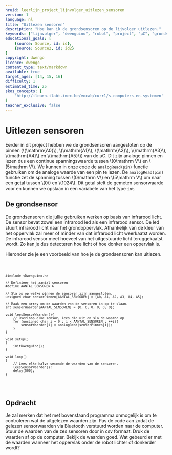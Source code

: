 ```yaml
---
hruid: leerlijn_project_lijnvolger_uitlezen_sensoren
version: 1
language: nl
title: "Uitlezen sensoren"
description: "Hoe kan ik de grondsensoren op de lijvolger uitlezen."
keywords: ["lijnvolger", "dwenguino", "robot", "project", "µC", "grondsensor"]
educational_goals: [
    {source: Source, id: id}, 
    {source: Source2, id: id2}
]
copyright: dwengo
licence: dwengo
content_type: text/markdown
available: true
target_ages: [14, 15, 16]
difficulty: 1
estimated_time: 25
skos_concepts: [
    'http://ilearn.ilabt.imec.be/vocab/curr1/s-computers-en-systemen'
]
teacher_exclusive: false
---
```


# Uitlezen sensoren

Eerder in dit project hebben we de grondsensoren aangesloten op de pinnen (\\(\mathrm{A0}\\), \\(\mathrm{A1}\\), \\(\mathrm{A2}\\), \\(\mathrm{A3}\\), \\(\mathrm{A4}\\) en \\(\mathrm{A5}\\)) van de µC. Dit zijn analoge pinnen en lezen dus een continue spanningswaarde tussen \\(0\mathrm V\\) en \\(5\mathrm V\\). We kunnen in onze code de <code class="lang-cpp">analogRead(pin)</code> functie gebruiken om de analoge waarde van een pin te lezen. De <code class="lang-cpp">analogRead(pin)</code> functie zet de spanning tussen \\(0\mathrm V\\) en \\(5\mathrm V\\) om naar een getal tussen \\(0\\) en \\(1024\\). Dit getal stelt de gemeten sensorwaarde voor en kunnen we opslaan in een variabele van het type <code class="lang-cpp">int</code>.

<div class="dwengo-content sideinfo">
    <h2 class="title">De grondsensor</h2>
    <div class="content">
        De grondsensoren die jullie gebruiken werken op basis van infrarood licht. De sensor bevat zowel een infrarood led als een infrarood sensor. De led stuurt infrarood licht naar het grondoppervlak. Afhankelijk van de kleur van het oppervlak zal meer of minder van dat infrarood licht weerkaatst worden. De infrarood sensor meet hoeveel van het uitgestuurde licht teruggekaatst wordt. Zo kan je dus detecteren hoe licht of hoe donker een oppervlak is.
    </div>
</div>

Hieronder zie je een voorbeeld van hoe je de grondsensoren kan uitlezen. 

<div class="dwengo-content dwengo-code-simulator">
<pre>
<code class="language-cpp" data-filename="sensoren_uitlezen.cpp">

    #include <Dwenguino.h>

    // Definieer het aantal sensoren
    #define AANTAL_SENSOREN 6

    // Sla op op welke pinnen de sensoren zijn aangesloten.
    unsigned char sensorPinnen[AANTAL_SENSOREN] = {A0, A1, A2, A3, A4, A5};

    // Maak een array om de waarden van de sensoren in op te slaan.
    int sensorWaarden[AANTAL_SENSOREN] = {0, 0, 0, 0, 0, 0};

    void leesSensorWaarden(){
        // Overloop elke sensor, lees die uit en sla de waarde op.
        for (unsigned char i = 0 ; i < AANTAL_SENSOREN ; ++i){
            sensorWaarden[i] = analogRead(sensorPinnen[i]);
        }
    }

    void setup()
    {
        initDwenguino(); 
    }

    void loop()
    {
        // Lees elke halve seconde de waarden van de sensoren.
        leesSensorWaarden();
        delay(500);
    }

</code>
</pre>
</div>



<div class="dwengo-content assignment">
    <h2 class="title">Opdracht</h2>
    <div class="content">
        Je zal merken dat het met bovenstaand programma onmogelijk is om te controleren wat de uitgelezen waarden zijn. Pas de code aan zodat de gelezen sensorwaarden via Bluetooth verstuurd worden naar de computer. Stuur de waarden van de zes sensoren door in csv formaat. Druk de waarden af op de computer. 
        Bekijk de waarden goed. Wat gebeurd er met de waarden wanneer het oppervlak onder de robot lichter of donkerder wordt?
    </div>
</div>

